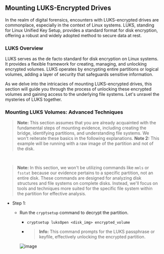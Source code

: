 ## Mounting LUKS-Encrypted Drives

In the realm of digital forensics, encounters with LUKS-encrypted drives are commonplace, especially in the context of Linux systems. LUKS, standing for Linux Unified Key Setup, provides a standard format for disk encryption, offering a robust and widely adopted method to secure data at rest.

### LUKS Overview

LUKS serves as the de facto standard for disk encryption on Linux systems. It provides a flexible framework for creating, managing, and unlocking encrypted volumes. LUKS operates by encrypting entire partitions or logical volumes, adding a layer of security that safeguards sensitive information.

As we delve into the intricacies of mounting LUKS-encrypted drives, this section will guide you through the process of unlocking these encrypted volumes and gaining access to the underlying file systems. Let's unravel the mysteries of LUKS together.

### Mounting LUKS Volumes: Advanced Techniques
> **Note:** This section assumes that you are already acquainted with the fundamental steps of mounting evidence, including creating the bridge, identifying partitions, and understanding file systems. We won't reiterate these basics in the following explanations.
> **Note 2:** This example will be running with a raw image of the partition and not of the disk.

&nbsp;
&nbsp;
&nbsp;

> **Note:** In this section, we won't be utilizing commands like `mmls` or `fsstat` because our evidence pertains to a specific partition, not an entire disk. These commands are designed for analyzing disk structures and file systems on complete disks. Instead, we'll focus on tools and techniques more suited for the specific file system within the partition for effective analysis.


- Step 1:
  - Run the `cryptsetup` command to decrypt the partition.
    -  `cryptsetup luksOpen <disk_img> encrypted_volume`
    -  > **Info:**    This command prompts for the LUKS passphrase or keyfile, effectively unlocking the encrypted partition.
       
      ![image](https://github.com/JESUSAMM/Unraveling-the-Enigma-of-Mounting-Dead-Forensic-Evidence/assets/149633912/91e1190f-688a-4fdc-9947-fa39170fed45)


